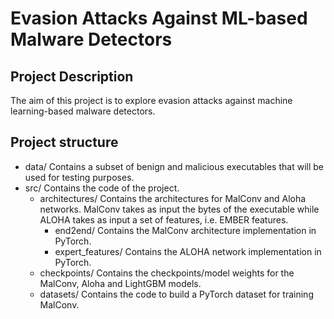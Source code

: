 # Evasion Attacks Against ML-based Malware Detectors

## Project Description

The aim of this project is to explore evasion attacks against machine learning-based malware detectors.

## Project structure
- data/ Contains a subset of benign and malicious executables that will be used for testing purposes. 
- src/ Contains the code of the project.
  - architectures/ Contains the architectures for MalConv and Aloha networks. MalConv takes as input the bytes of the executable while ALOHA takes as input a set of features, i.e. EMBER features.
    - end2end/ Contains the MalConv architecture implementation in PyTorch.
    - expert_features/ Contains the ALOHA network implementation in PyTorch.
  - checkpoints/ Contains the checkpoints/model weights for the MalConv, Aloha and LightGBM models.
  - datasets/ Contains the code to build a PyTorch dataset for training MalConv.
